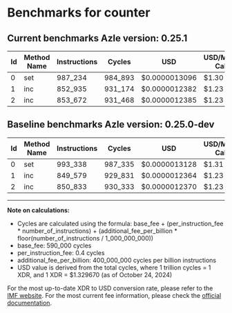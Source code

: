 # Benchmarks for counter

## Current benchmarks Azle version: 0.25.1

| Id  | Method Name | Instructions | Cycles  | USD           | USD/Million Calls | Change                            |
| --- | ----------- | ------------ | ------- | ------------- | ----------------- | --------------------------------- |
| 0   | set         | 987_234      | 984_893 | $0.0000013096 | $1.30             | <font color="green">-6_104</font> |
| 1   | inc         | 852_935      | 931_174 | $0.0000012382 | $1.23             | <font color="red">+3_356</font>   |
| 2   | inc         | 853_672      | 931_468 | $0.0000012385 | $1.23             | <font color="red">+2_839</font>   |

## Baseline benchmarks Azle version: 0.25.0-dev

| Id  | Method Name | Instructions | Cycles  | USD           | USD/Million Calls |
| --- | ----------- | ------------ | ------- | ------------- | ----------------- |
| 0   | set         | 993_338      | 987_335 | $0.0000013128 | $1.31             |
| 1   | inc         | 849_579      | 929_831 | $0.0000012364 | $1.23             |
| 2   | inc         | 850_833      | 930_333 | $0.0000012370 | $1.23             |

---

**Note on calculations:**

- Cycles are calculated using the formula: base_fee + (per_instruction_fee \* number_of_instructions) + (additional_fee_per_billion \* floor(number_of_instructions / 1_000_000_000))
- base_fee: 590_000 cycles
- per_instruction_fee: 0.4 cycles
- additional_fee_per_billion: 400_000_000 cycles per billion instructions
- USD value is derived from the total cycles, where 1 trillion cycles = 1 XDR, and 1 XDR = $1.329670 (as of October 24, 2024)

For the most up-to-date XDR to USD conversion rate, please refer to the [IMF website](https://www.imf.org/external/np/fin/data/rms_sdrv.aspx).
For the most current fee information, please check the [official documentation](https://internetcomputer.org/docs/current/developer-docs/gas-cost#execution).
